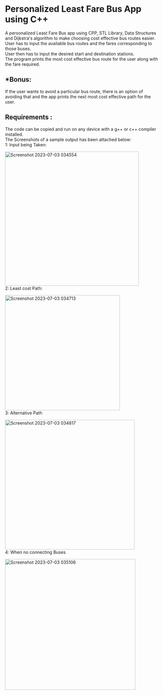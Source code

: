 
# Personalized Least Fare Bus App using C++
 A personalized Least Fare Bus app using CPP, STL Library, Data Structures and Dijkstra's algorithm to make choosing cost effective bus routes easier.<br />
 User has to input the available bus routes and the fares corresponding to those buses.<br />
 User then has to input the desired start and destination stations.<br />
 The program prints the most cost effective bus route for the user along with the fare required.<br />
 ## *Bonus:
 If the user wants to avoid a particular bus route, there is an option of avoiding that and the app prints the next most cost effective path for the user.<br />
 ## Requirements :
 The code can be copied and run on any device with a g++ or c++ compiler installed.<br />
 The Screenshots of a sample output has been attached below:<br />
 1: Input being Taken: <br /> 

 
 <img width="438" alt="Screenshot 2023-07-03 034554" src="https://github.com/soumili202/Least-Fare-Bus-App/assets/106475649/bfd25a33-dca1-4f38-bf6f-864094e2aea6">  <br />
 2: Least cost Path: <br /> 


 
 <img width="376" alt="Screenshot 2023-07-03 034713" src="https://github.com/soumili202/Least-Fare-Bus-App/assets/106475649/d13df71b-015f-42cc-a6ef-cdf289a566cc"> <br /> 
 3: Alternative Path <br /> 


 
 <img width="424" alt="Screenshot 2023-07-03 034817" src="https://github.com/soumili202/Least-Fare-Bus-App/assets/106475649/cc306902-1d65-4036-970a-bd39e27bf503">  <br />
 4: When no connecting Buses  <br />


 
 <img width="427" alt="Screenshot 2023-07-03 035106" src="https://github.com/soumili202/Least-Fare-Bus-App/assets/106475649/f696f270-6d3e-4141-be0b-00ac72b3083a"> <br /> 





 
 
